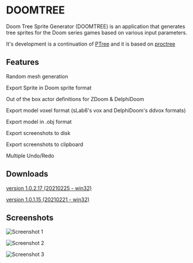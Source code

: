 # DOOMTREE
Doom Tree Sprite Generator (DOOMTREE) is an application that generates tree sprites for the Doom series games based on various input parameters.

It's development is a continuation of [PTree](https://github.com/jval1972/PTree) and it is based on [proctree](https://github.com/supereggbert/proctree.js/)


## Features
Random mesh generation

Export Sprite in Doom sprite format

Out of the box actor definitions for ZDoom & DelphiDoom

Export model voxel format (sLab6's vox and DelphiDoom's ddvox formats)

Export model in .obj format

Export screenshots to disk

Export screenshots to clipboard

Multiple Undo/Redo


## Downloads
[version 1.0.2.17 (20210225 - win32)](https://sourceforge.net/projects/doom-tree/files/DOOMTREE_1.0/DOOMTREE_1.0.2.17_bin.zip/download)

[version 1.0.1.15 (20210221 - win32)](https://sourceforge.net/projects/doom-tree/files/DOOMTREE_1.0/DOOMTREE_1.0.1.15_bin.zip/download)


## Screenshots


![Screenshot 1](https://i.postimg.cc/3NDFy9Pf/doomtree1.png "Screenshot 1")

![Screenshot 2](https://i.postimg.cc/6qVLx8K3/exportvoxel.png "Screenshot 2")

![Screenshot 3](https://i.postimg.cc/XXSc9dWj/doomtree2.png "Screenshot 3")

